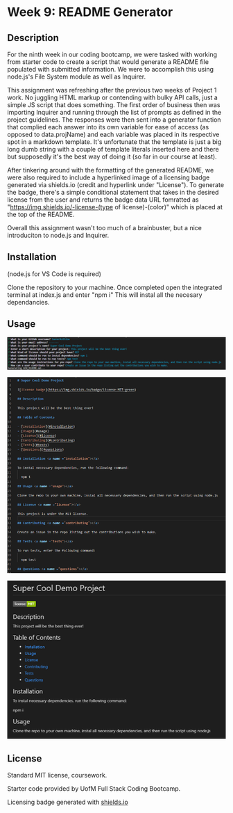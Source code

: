 # Week 9: README Generator

## Description

For the ninth week in our coding bootcamp, we were tasked with working from starter code to create a script that would generate a README file populated with submitted information. We were to accomplish this using node.js's File System module as well as Inquirer.

This assignment was refreshing after the previous two weeks of Project 1 work. No juggling HTML markup or contending with bulky API calls, just a simple JS script that does something. The first order of business then was importing Inquirer and running through the list of prompts as defined in the project guidelines. The responses were then sent into a generator function that complied each answer into its own variable for ease of access (as opposed to data.projName) and each variable was placed in its respective spot in a markdown template. It's unfortunate that the template is just a big long dumb string with a couple of template literals inserted here and there but supposedly it's the best way of doing it (so far in our course at least).

After tinkering around with the formatting of the generated README, we were also required to include a hyperlinked image of a licensing badge generated via shields.io (credit and hyperlink under "License"). To generate the badge, there's a simple conditional statement that takes in the desired license from the user and returns the badge data URL fomratted as "https://img.shields.io/-license-(type of license)-(color)" which is placed at the top of the README.

Overall this assignment wasn't too much of a brainbuster, but a nice introduciton to node.js and Inquirer.

## Installation

(node.js for VS Code is required)

Clone the repository to your machine. Once completed open the integrated terminal at index.js and enter "npm i" This will instal all the necesary dependancies.

## Usage



![command prompt](./assets/images/command_prompt.png)



![generated markdown](./assets/images/generated_markdown.PNG)



![generated markdown preview](./assets/images/generated_markdown_preview.PNG)

## License 

Standard MIT license, coursework.

Starter code provided by UofM Full Stack Coding Bootcamp.

Licensing badge generated with [shields.io](https://shields.io/)
